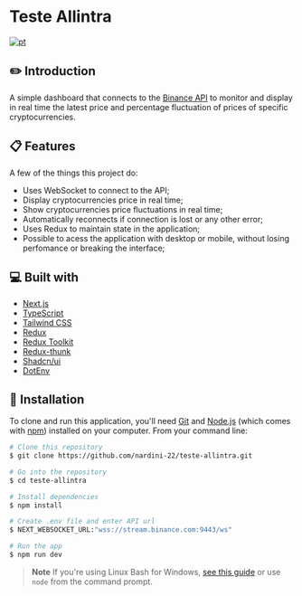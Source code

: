 # Teste Allintra

[![pt](https://img.shields.io/badge/README-Portuguese-green.svg)](https://github.com/nardini-22/teste-allintra/blob/master/README.pt-br.md)

## ✏️ Introduction

A simple dashboard that connects to the [Binance API](https://binance-docs.github.io/apidocs/spot/en/#change-log) to monitor and display
in real time the latest price and percentage fluctuation of prices of specific cryptocurrencies.

## 📋 Features

A few of the things this project do:

* Uses WebSocket to connect to the API;
* Display cryptocurrencies price in real time;
* Show cryptocurrencies price fluctuations in real time;
* Automatically reconnects if connection is lost or any other error;
* Uses Redux to maintain state in the application;
* Possible to acess the application with desktop or mobile, without losing perfomance or breaking the interface;

## 💻 Built with

* [Next.js](https://nextjs.org/)
* [TypeScript](https://www.typescriptlang.org/)
* [Tailwind CSS](https://tailwindcss.com/)
* [Redux](https://redux.js.org/)
* [Redux Toolkit](https://redux-toolkit.js.org)
* [Redux-thunk](https://github.com/reduxjs/redux-thunk)
* [Shadcn/ui](https://ui.shadcn.com/)
* [DotEnv](https://www.npmjs.com/package/dotenv)

## 🚀 Installation

To clone and run this application, you'll need [Git](https://git-scm.com) and [Node.js](https://nodejs.org/en/download/) (which comes with [npm](http://npmjs.com)) installed on your computer. From your command line:

```bash
# Clone this repository
$ git clone https://github.com/nardini-22/teste-allintra.git

# Go into the repository
$ cd teste-allintra

# Install dependencies
$ npm install

# Create .env file and enter API url
$ NEXT_WEBSOCKET_URL:"wss://stream.binance.com:9443/ws"

# Run the app
$ npm run dev
```

> **Note**
> If you're using Linux Bash for Windows, [see this guide](https://www.howtogeek.com/261575/how-to-run-graphical-linux-desktop-applications-from-windows-10s-bash-shell/) or use `node` from the command prompt.


